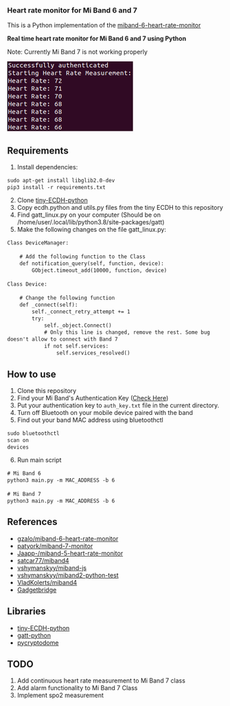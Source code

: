 ### Heart rate monitor for Mi Band 6 and 7

This is a Python implementation of the [miband-6-heart-rate-monitor](https://github.com/gzalo/miband-6-heart-rate-monitor) 

**Real time heart rate monitor for Mi Band 6 and 7 using Python**

Note: Currently Mi Band 7 is not working properly

![Demonstration](img/fig1.png)

## Requirements

1. Install dependencies:
```
sudo apt-get install libglib2.0-dev
pip3 install -r requirements.txt
```
2. Clone [tiny-ECDH-python](https://github.com/danielsousaoliveira/tiny-ECDH-python)
3. Copy ecdh.python and utils.py files from the tiny ECDH to this repository
4. Find gatt_linux.py on your computer (Should be on /home/user/.local/lib/python3.8/site-packages/gatt)
5. Make the following changes on the file gatt_linux.py:
```
Class DeviceManager:

    # Add the following function to the Class
    def notification_query(self, function, device):
        GObject.timeout_add(10000, function, device)

Class Device:

    # Change the following function 
    def _connect(self):
        self._connect_retry_attempt += 1
        try:
            self._object.Connect()
            # Only this line is changed, remove the rest. Some bug doesn't allow to connect with Band 7
            if not self.services:
                self.services_resolved()
```

## How to use

1. Clone this repository
2. Find your Mi Band's Authentication Key ([Check Here](https://codeberg.org/argrento/huami-token))
3. Put your authentication key to `auth_key.txt` file in the current directory. 
4. Turn off Bluetooth on your mobile device paired with the band
5. Find out your band MAC address using bluetoothctl
```
sudo bluetoothctl
scan on
devices
```
6. Run main script
```
# Mi Band 6
python3 main.py -m MAC_ADDRESS -b 6

# Mi Band 7
python3 main.py -m MAC_ADDRESS -b 6
``` 

## References

- [gzalo/miband-6-heart-rate-monitor](https://github.com/gzalo/miband-6-heart-rate-monitor)
- [patyork/miband-7-monitor](https://github.com/patyork/miband-7-monitor) 
- [Jaapp-/miband-5-heart-rate-monitor](https://github.com/Jaapp-/miband-5-heart-rate-monitor)
- [satcar77/miband4](https://github.com/satcar77/miband4)
- [vshymanskyy/miband-js](https://github.com/vshymanskyy/miband-js)
- [vshymanskyy/miband2-python-test](https://github.com/vshymanskyy/miband2-python-test)
- [VladKolerts/miband4](https://github.com/VladKolerts/miband4)
- [Gadgetbridge](https://codeberg.org/Freeyourgadget/Gadgetbridge)

## Libraries

- [tiny-ECDH-python](https://github.com/danielsousaoliveira/tiny-ECDH-python)
- [gatt-python](https://github.com/getsenic/gatt-python)
- [pycryptodome](https://github.com/Legrandin/pycryptodome)

## TODO

1. Add continuous heart rate measurement to Mi Band 7 class
2. Add alarm functionality to Mi Band 7 Class
3. Implement spo2 measurement